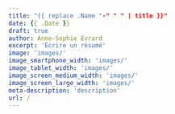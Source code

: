 ```yaml
---
title: "{{ replace .Name "-" " " | title }}"
date: {{ .Date }}
draft: true
author: Anne-Sophie Evrard
excerpt: 'Ecrire un résumé'
image: 'images/'
image_smartphone_width: 'images/'
image_tablet_width: 'images/'
image_screen_medium_width: 'images/'
image_screen_large_width: 'images/'
meta-description: 'description'
url: /
---
```


